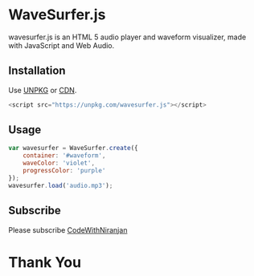 # WaveSurfer.js

wavesurfer.js is an HTML 5 audio player and waveform visualizer, made with JavaScript and Web Audio.

## Installation

Use [UNPKG](https://unpkg.com/wavesurfer.js) or [CDN](https://cdnjs.cloudflare.com/ajax/libs/wavesurfer.js/1.0.52/wavesurfer.min.js).

```javascript
<script src="https://unpkg.com/wavesurfer.js"></script>
```

## Usage

```javascript
var wavesurfer = WaveSurfer.create({
    container: '#waveform',
    waveColor: 'violet',
    progressColor: 'purple'
});
wavesurfer.load('audio.mp3');
```

## Subscribe
Please subscribe [CodeWithNiranjan](https://youtube.com/channel/UCzfQyi4_E-lS9ps3fVb0jlA)

<h1>Thank You</h1>
